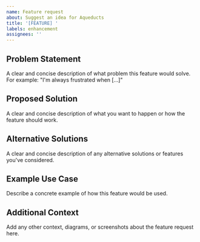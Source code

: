 ```yaml
---
name: Feature request
about: Suggest an idea for Aqueducts
title: '[FEATURE] '
labels: enhancement
assignees: ''
---
```


## Problem Statement
A clear and concise description of what problem this feature would solve. For example: "I'm always frustrated when [...]"

## Proposed Solution
A clear and concise description of what you want to happen or how the feature should work.

## Alternative Solutions
A clear and concise description of any alternative solutions or features you've considered.

## Example Use Case
Describe a concrete example of how this feature would be used.

## Additional Context
Add any other context, diagrams, or screenshots about the feature request here.
